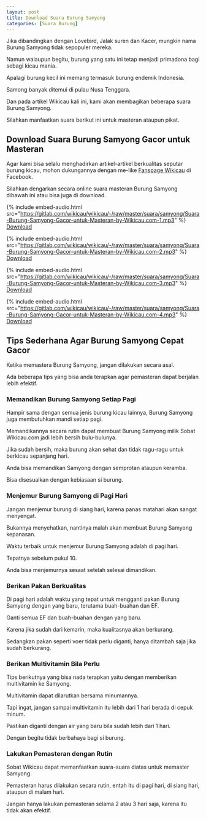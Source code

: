 ```yaml
---
layout: post
title: Download Suara Burung Samyong
categories: [Suara Burung]
---
```


Jika dibandingkan dengan Lovebird, Jalak suren dan Kacer, mungkin nama Burung Samyong tidak sepopuler mereka.

Namun walaupun begitu, burung yang satu ini tetap menjadi primadona bagi sebagi kicau mania.

Apalagi burung kecil ini memang termasuk burung endemik Indonesia.

Samong banyak ditemui di pulau Nusa Tenggara.

Dan pada artikel Wikicau kali ini, kami akan membagikan beberapa suara Burung Samyong.

Silahkan manfaatkan suara berikut ini untuk masteran ataupun pikat.

## Download Suara Burung Samyong Gacor untuk Masteran

Agar kami bisa selalu menghadirkan artikel-artikel berkualitas seputar burung kicau, mohon dukungannya dengan me-like [Fanspage Wikicau](https://facebook.com/wikicau) di Facebook.

Silahkan dengarkan secara online suara masteran Burung Samyong dibawah ini atau bisa juga di download.

{% include embed-audio.html src="https://gitlab.com/wikicau/wikicau/-/raw/master/suara/samyong/Suara-Burung-Samyong-Gacor-untuk-Masteran-by-Wikicau.com-1.mp3" %}
[Download](https://bit.ly/2KuLsYS)

{% include embed-audio.html src="https://gitlab.com/wikicau/wikicau/-/raw/master/suara/samyong/Suara-Burung-Samyong-Gacor-untuk-Masteran-by-Wikicau.com-2.mp3" %}
[Download](https://bit.ly/2WY2PmA)

{% include embed-audio.html src="https://gitlab.com/wikicau/wikicau/-/raw/master/suara/samyong/Suara-Burung-Samyong-Gacor-untuk-Masteran-by-Wikicau.com-3.mp3" %}
[Download](https://bit.ly/31MoD8m)

{% include embed-audio.html src="https://gitlab.com/wikicau/wikicau/-/raw/master/suara/samyong/Suara-Burung-Samyong-Gacor-untuk-Masteran-by-Wikicau.com-4.mp3" %}
[Download](https://bit.ly/2WX6BNh)

## Tips Sederhana Agar Burung Samyong Cepat Gacor

Ketika memastera Burung Samyong, jangan dilakukan secara asal.

Ada beberapa tips yang bisa anda terapkan agar pemasteran dapat berjalan lebih efektif.

### Memandikan Burung Samyong Setiap Pagi

Hampir sama dengan semua jenis burung kicau lainnya, Burung Samyong juga membutuhkan mandi setiap pagi.

Memandikannya secara rutin  dapat membuat Burung Samyong milik Sobat Wikicau.com jadi lebih bersih bulu-bulunya.

Jika sudah bersih, maka burung akan sehat dan tidak ragu-ragu untuk berkicau sepanjang hari.

Anda bisa memandikan Samyong dengan semprotan ataupun keramba.

Bisa disesuaikan dengan kebiasaan si burung.

### Menjemur Burung Samyong di Pagi Hari

Jangan menjemur burung di siang hari, karena panas matahari akan sangat menyengat.

Bukannya menyehatkan, nantinya malah akan membuat Burung Samyong kepanasan.

Waktu terbaik untuk menjemur Burung Samyong adalah di pagi hari.

Tepatnya sebelum pukul 10.

Anda bisa menjemurnya sesaat setelah selesai dimandikan.

### Berikan Pakan Berkualitas

Di pagi hari adalah waktu yang tepat untuk mengganti pakan Burung Samyong dengan yang baru, terutama buah-buahan dan EF.

Ganti semua EF dan buah-buahan dengan yang baru.

Karena jika sudah dari kemarin, maka kualitasnya akan berkurang.

Sedangkan pakan seperti voer tidak perlu diganti, hanya ditambah saja jika sudah berkurang.

### Berikan Multivitamin Bila Perlu

Tips berikutnya yang bisa nada terapkan yaitu dengan memberikan multivitamin ke Samyong.

Multivitamin dapat dilarutkan bersama minumannya.

Tapi ingat, jangan sampai multivitamin itu lebih dari 1 hari berada di cepuk minum.

Pastikan diganti dengan air yang baru bila sudah lebih dari 1 hari.

Dengan begitu tidak berbahaya bagi si burung.

### Lakukan Pemasteran dengan Rutin

Sobat Wikicau dapat memanfaatkan suara-suara diatas untuk memaster Samyong.

Pemasteran harus dilakukan secara rutin, entah itu di pagi hari, di siang hari, ataupun di malam hari.

Jangan hanya lakukan pemasteran selama 2 atau 3 hari saja, karena itu tidak akan efektif.